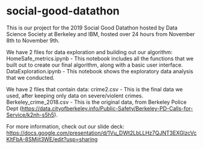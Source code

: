 # social-good-datathon
This is our project for the 2019 Social Good Datathon hosted by Data Science Society at Berkeley and IBM, hosted over 24 hours from November 8th to November 9th.

We have 2 files for data exploration and building out our algorithm:
HomeSafe_metrics.ipynb - This notebook includes all the functions that we built out to create our final algorithm, along with a basic user interface.
DataExploration.ipynb - This notebook shows the exploratory data analysis that we conducted.

We have 2 files that contain data:
crime2.csv - This is the final data we used, after keeping only data on severe/violent crimes.
Berkeley_crime_2018.csv - This is the original data, from Berkeley Police Dept (https://data.cityofberkeley.info/Public-Safety/Berkeley-PD-Calls-for-Service/k2nh-s5h5).

For more information, check out our slide deck: https://docs.google.com/presentation/d/1Vu_DWt2LbLLHz7QJNT3EXGlzcVcKltFbA-8SMiit3WE/edit?usp=sharing
